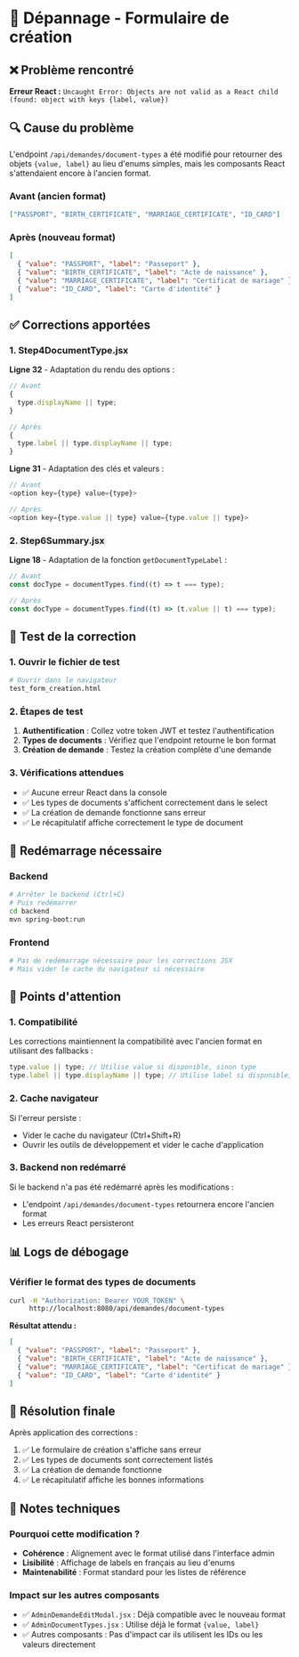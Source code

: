 # 🔧 Dépannage - Formulaire de création

## ❌ Problème rencontré

**Erreur React :** `Uncaught Error: Objects are not valid as a React child (found: object with keys {label, value})`

## 🔍 Cause du problème

L'endpoint `/api/demandes/document-types` a été modifié pour retourner des objets `{value, label}` au lieu d'enums simples, mais les composants React s'attendaient encore à l'ancien format.

### Avant (ancien format)

```json
["PASSPORT", "BIRTH_CERTIFICATE", "MARRIAGE_CERTIFICATE", "ID_CARD"]
```

### Après (nouveau format)

```json
[
  { "value": "PASSPORT", "label": "Passeport" },
  { "value": "BIRTH_CERTIFICATE", "label": "Acte de naissance" },
  { "value": "MARRIAGE_CERTIFICATE", "label": "Certificat de mariage" },
  { "value": "ID_CARD", "label": "Carte d'identité" }
]
```

## ✅ Corrections apportées

### 1. Step4DocumentType.jsx

**Ligne 32** - Adaptation du rendu des options :

```javascript
// Avant
{
  type.displayName || type;
}

// Après
{
  type.label || type.displayName || type;
}
```

**Ligne 31** - Adaptation des clés et valeurs :

```javascript
// Avant
<option key={type} value={type}>

// Après
<option key={type.value || type} value={type.value || type}>
```

### 2. Step6Summary.jsx

**Ligne 18** - Adaptation de la fonction `getDocumentTypeLabel` :

```javascript
// Avant
const docType = documentTypes.find((t) => t === type);

// Après
const docType = documentTypes.find((t) => (t.value || t) === type);
```

## 🧪 Test de la correction

### 1. Ouvrir le fichier de test

```bash
# Ouvrir dans le navigateur
test_form_creation.html
```

### 2. Étapes de test

1. **Authentification** : Collez votre token JWT et testez l'authentification
2. **Types de documents** : Vérifiez que l'endpoint retourne le bon format
3. **Création de demande** : Testez la création complète d'une demande

### 3. Vérifications attendues

- ✅ Aucune erreur React dans la console
- ✅ Les types de documents s'affichent correctement dans le select
- ✅ La création de demande fonctionne sans erreur
- ✅ Le récapitulatif affiche correctement le type de document

## 🔄 Redémarrage nécessaire

### Backend

```bash
# Arrêter le backend (Ctrl+C)
# Puis redémarrer
cd backend
mvn spring-boot:run
```

### Frontend

```bash
# Pas de redémarrage nécessaire pour les corrections JSX
# Mais vider le cache du navigateur si nécessaire
```

## 🚨 Points d'attention

### 1. Compatibilité

Les corrections maintiennent la compatibilité avec l'ancien format en utilisant des fallbacks :

```javascript
type.value || type; // Utilise value si disponible, sinon type
type.label || type.displayName || type; // Utilise label si disponible, sinon displayName, sinon type
```

### 2. Cache navigateur

Si l'erreur persiste :

- Vider le cache du navigateur (Ctrl+Shift+R)
- Ouvrir les outils de développement et vider le cache d'application

### 3. Backend non redémarré

Si le backend n'a pas été redémarré après les modifications :

- L'endpoint `/api/demandes/document-types` retournera encore l'ancien format
- Les erreurs React persisteront

## 📊 Logs de débogage

### Vérifier le format des types de documents

```bash
curl -H "Authorization: Bearer YOUR_TOKEN" \
     http://localhost:8080/api/demandes/document-types
```

**Résultat attendu :**

```json
[
  { "value": "PASSPORT", "label": "Passeport" },
  { "value": "BIRTH_CERTIFICATE", "label": "Acte de naissance" },
  { "value": "MARRIAGE_CERTIFICATE", "label": "Certificat de mariage" },
  { "value": "ID_CARD", "label": "Carte d'identité" }
]
```

## 🎯 Résolution finale

Après application des corrections :

1. ✅ Le formulaire de création s'affiche sans erreur
2. ✅ Les types de documents sont correctement listés
3. ✅ La création de demande fonctionne
4. ✅ Le récapitulatif affiche les bonnes informations

## 📝 Notes techniques

### Pourquoi cette modification ?

- **Cohérence** : Alignement avec le format utilisé dans l'interface admin
- **Lisibilité** : Affichage de labels en français au lieu d'enums
- **Maintenabilité** : Format standard pour les listes de référence

### Impact sur les autres composants

- ✅ `AdminDemandeEditModal.jsx` : Déjà compatible avec le nouveau format
- ✅ `AdminDocumentTypes.jsx` : Utilise déjà le format `{value, label}`
- ✅ Autres composants : Pas d'impact car ils utilisent les IDs ou les valeurs directement
